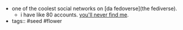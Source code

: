 - one of the coolest social networks on [da fedoverse](the fediverse).
	- i have like 80 accounts. [you'll never find me](https://meow.social/@chirpbirb).
- tags:: #seed #flower